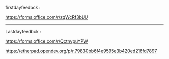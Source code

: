 firstdayfeedbck : 

https://forms.office.com/r/zqWcRf3bLU

--------------------

Lastdayfeedbck :

https://forms.office.com/r/QctnvpuYPW

https://etherpad.opendev.org/p/r.79830bb6f4e9595e3b420ed216fd7897
